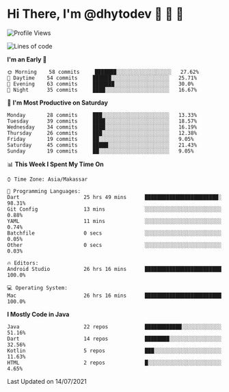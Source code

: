 # Hi There, I'm @dhytodev 👋 👋 👋

<!--
**DhytoDev/dhytodev** is a ✨ _special_ ✨ repository because its `README.md` (this file) appears on your GitHub profile.

Here are some ideas to get you started:

- 🔭 I’m currently working on ...
- 🌱 I’m currently learning ...
- 👯 I’m looking to collaborate on ...
- 🤔 I’m looking for help with ...
- 💬 Ask me about ...
- 📫 How to reach me: ...
- 😄 Pronouns: ...
- ⚡ Fun fact: ...
-->

<!--START_SECTION:waka-->
![Profile Views](http://img.shields.io/badge/Profile%20Views-7-blue)

![Lines of code](https://img.shields.io/badge/From%20Hello%20World%20I%27ve%20Written-275762%20lines%20of%20code-blue)

**I'm an Early 🐤** 

```text
🌞 Morning    58 commits     ███████░░░░░░░░░░░░░░░░░░   27.62% 
🌆 Daytime    54 commits     ██████░░░░░░░░░░░░░░░░░░░   25.71% 
🌃 Evening    63 commits     ███████░░░░░░░░░░░░░░░░░░   30.0% 
🌙 Night      35 commits     ████░░░░░░░░░░░░░░░░░░░░░   16.67%

```
📅 **I'm Most Productive on Saturday** 

```text
Monday       28 commits     ███░░░░░░░░░░░░░░░░░░░░░░   13.33% 
Tuesday      39 commits     ████░░░░░░░░░░░░░░░░░░░░░   18.57% 
Wednesday    34 commits     ████░░░░░░░░░░░░░░░░░░░░░   16.19% 
Thursday     26 commits     ███░░░░░░░░░░░░░░░░░░░░░░   12.38% 
Friday       19 commits     ██░░░░░░░░░░░░░░░░░░░░░░░   9.05% 
Saturday     45 commits     █████░░░░░░░░░░░░░░░░░░░░   21.43% 
Sunday       19 commits     ██░░░░░░░░░░░░░░░░░░░░░░░   9.05%

```


📊 **This Week I Spent My Time On** 

```text
⌚︎ Time Zone: Asia/Makassar

💬 Programming Languages: 
Dart                     25 hrs 49 mins      ████████████████████████░   98.31% 
Git Config               13 mins             ░░░░░░░░░░░░░░░░░░░░░░░░░   0.88% 
YAML                     11 mins             ░░░░░░░░░░░░░░░░░░░░░░░░░   0.74% 
Batchfile                0 secs              ░░░░░░░░░░░░░░░░░░░░░░░░░   0.05% 
Other                    0 secs              ░░░░░░░░░░░░░░░░░░░░░░░░░   0.03%

🔥 Editors: 
Android Studio           26 hrs 16 mins      █████████████████████████   100.0%

💻 Operating System: 
Mac                      26 hrs 16 mins      █████████████████████████   100.0%

```

**I Mostly Code in Java** 

```text
Java                     22 repos            ████████████░░░░░░░░░░░░░   51.16% 
Dart                     14 repos            ████████░░░░░░░░░░░░░░░░░   32.56% 
Kotlin                   5 repos             ███░░░░░░░░░░░░░░░░░░░░░░   11.63% 
HTML                     2 repos             █░░░░░░░░░░░░░░░░░░░░░░░░   4.65%

```



 Last Updated on 14/07/2021
<!--END_SECTION:waka-->
